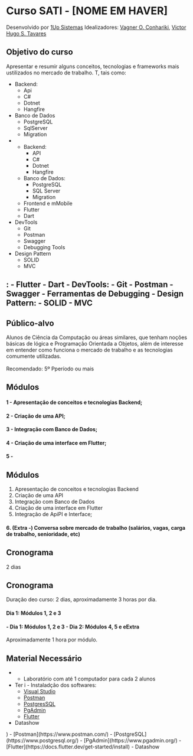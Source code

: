 
# Curso SATI - [NOME EM HAVER]


Desenvolvido por [1Up Sistemas](https://umupsistemas.com.br)
Idealizadores: [Vagner O. Conhariki](https://www.linkedin.com/in/vagner-conhariki/), [Victor Hugo S. Tavares](https://www.linkedin.com/in/victor-hugo-soares-tavares-642255160/)

## Objetivo do curso</h2>
<p>

Apresentar e resumir alguns conceitos, tecnologias e frameworks mais ustilizados no mercado de trabalho. T, tais como:</p>
<ul>
<li>Backend:
<ul>
<li>Api</li>
<li>C#</li>
<li>Dotnet</li>
<li>Hangfire</li>
</ul>
</li>
<li>Banco de Dados
<ul>
<li>PostgreSQL</li>
<li>SqlServer</li>
<li>Migration</li>
</ul>
</li>
<li>

- Backend:
  - API
  - C#
  - Dotnet
  - Hangfire
- Banco de Dados:
  - PostgreSQL
  - SQL Server
  - Migration
- Frontend e mMobile
<ul>
<li>Flutter</li>
<li>Dart</li>
</ul>
</li>
<li>DevTools
<ul>
<li>Git</li>
<li>Postman</li>
<li>Swagger</li>
<li>Debugging Tools</li>
</ul>
</li>
<li>Design Pattern
<ul>
<li>SOLID</li>
<li>MVC</li>
</ul>
</li>
</ul>
<h2 id="público-alvo">:
  - Flutter
  - Dart
- DevTools:
  - Git
  - Postman
  - Swagger
  - Ferramentas de Debugging
- Design Pattern:
  - SOLID
  - MVC

## Público-alvo</h2>
<p>

Alunos de Ciência da Computação ou áreas similares, que tenham noções básicas de lógica e Programação Orientada a Objetos, além de interesse em entender como funciona o mercado de trabalho e as tecnologias comumente utilizadas.<br>  
Recomendado: 5º Pperíodo ou mais</p>
<h2 id="módulos">Módulos</h2>
<h4 id="apresentação-de-conceitos-e-tecnologias-backend">1 - Apresentação de conceitos e tecnologias Backend;</h4>
<h4 id="criação-de-uma-api">2 - Criação de uma API;</h4>
<h4 id="integração-com-banco-de-dados">3 - Integração com Banco de Dados;</h4>
<h4 id="criação-de-uma-interface-em-flutter">4 - Criação de uma interface em Flutter;</h4>
<h4 id="integração-de-api-e-interface">5 -

## Módulos

1. Apresentação de conceitos e tecnologias Backend
2. Criação de uma API
3. Integração com Banco de Dados
4. Criação de uma interface em Flutter
5. Integração de ApiPI e Interface;</h4>
<h4 id="extra---conversa-sobre-mercado-de-trabalho-salários-vagas-carga-de-trabalho-senioridade-etc">
6. (Extra -) Conversa sobre mercado de trabalho (salários, vagas, carga de trabalho, senioridade, etc)</h4>
<h2 id="cronograma">Cronograma</h2>
<p>2 dias

## Cronograma

Duração deo curso: 2 dias, aproximadamente 3 horas por dia.</p>
<h4 id="dia-1-módulos-1-2-e-3">Dia 1: Módulos 1, 2 e 3</h4>
<h4 id="dia-2-módulos-4-5-e-extra">
- Dia 1: Módulos 1, 2 e 3
- Dia 2: Módulos 4, 5 e eExtra</h4>
<p>

Aproximadamente 1 hora por módulo.</p>
<h2 id="material-necessário">

## Material Necessário</h2>
<ul>
<li>

- Laboratório com até 1 computador para cada 2 alunos</li>
<li>Ter i
- Instaladção dos softwares:
<ul>
<li><a href="eguintes softwares:
  - [Visual Studio](https://visualstudio.microsoft.com/pt-br/vs/community/">Visual Studio</a></li>
<li><a href="https://www.postman.com/">Postman</a></li>
<li><a href="https://www.postgresql.org/">PostgresSQL</a></li>
<li><a href="https://www.pgadmin.org/">PgAdmin</a></li>
<li><a href="https://docs.flutter.dev/get-started/install">Flutter</a></li>
</ul>
</li>
<li>Datashow</li>
</ul>
)
  - [Postman](https://www.postman.com/)
  - [PostgreSQL](https://www.postgresql.org/)
  - [PgAdmin](https://www.pgadmin.org/)
  - [Flutter](https://docs.flutter.dev/get-started/install)
- Datashow
<!--stackedit_data:
eyJoaXN0b3J5IjpbMjEyOTc0MTIwNSw0OTA4MDg3MTddfQ==
-->